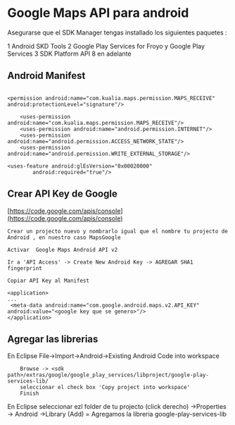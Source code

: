 Google Maps API para android 
==========

Asegurarse que el SDK Manager tengas installado los siguientes paquetes :

1 Android SKD Tools 
2 Google Play Services  for Froyo y Google Play Services
3 SDK Platform API 8 en adelante



## Android Manifest 
```

<permission android:name="com.kualia.maps.permission.MAPS_RECEIVE" android:protectionLevel="signature"/>
	
	<uses-permission android:name="com.kualia.maps.permission.MAPS_RECEIVE"/>
	<uses-permission android:name="android.permission.INTERNET"/>
	<uses-permission android:name="android.permission.ACCESS_NETWORK_STATE"/>
	<uses-permission android:name="android.permission.WRITE_EXTERNAL_STORAGE"/>

<uses-feature android:glEsVersion="0x00020000"
	    android:required="true"/>

```

Crear API Key de Google   
-----
[https://code.google.com/apis/console](https://code.google.com/apis/console)

```
Crear un projecto nuevo y nombrarlo igual que el nombre tu projecto de Android , en nuestro caso MapsGoogle

Activar  Google Maps Android API v2

Ir a 'API Access' -> Create New Android Key -> AGREGAR SHA1 fingerprint

Copiar API Key al Manifest

<application>
...
 <meta-data android:name="com.google.android.maps.v2.API_KEY" android:value="<google key que se genero>"/>
</application>

```

Agregar las librerias 
------


En Eclipse File->Import->Android->Existing Android Code into workspace 
```
	Browse -> <sdk path>/extras/google/google_play_services/libproject/google-play-services-lib/ 
	seleccionar el check box 'Copy project into workspace'
	Finish 
```

En Eclipse seleccionar ezl folder de tu projecto (click derecho) ->Properties -> Android ->Library (Add) = Agregamos la libreria google-play-services-lib